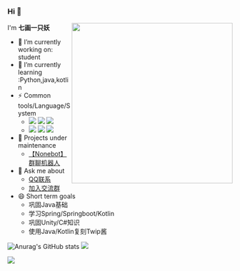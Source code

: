 <!--
 * @Author: your name
 * @Date: 2021-08-01 11:02:17
 * @LastEditTime: 2021-08-01 11:03:34
 * @LastEditors: Please set LastEditors
 * @Description: In User Settings Edit
 * @FilePath: \MarkDown\ShowMe.md
-->
### Hi 👋
<!-- **Twip-Emma/Twip-Emma** is a ✨ _special_ ✨ repository because its `README.md` (this file) appears on your GitHub profile.
Here are some ideas to get you started: -->
<img align="right" src="http://m.qpic.cn/psc?/V11yYd8616VlST/45NBuzDIW489QBoVep5mcVrY3B5*4j.1X*8ElBkLXnchuYOPE6JvKmcwafjohRJygM1Oqwmh4t8C3L2IjZyCbu4YoTKPsX0afeLJH0ll2hQ!/b&bo=OAQ4BAAAAAADZ0I!&rf=viewer_4" width='360px'>
<!-- <img align="right" src="http://m.qpic.cn/psc?/V11yYd8616VlST/45NBuzDIW489QBoVep5mcYG0CqbMVYRJjyWXdPlWDevKzEmNfAYyjvgoOwlizmD0VxRnDrbhb99BadFmgG*WWCO3*ZFaitsdeMfpjSCb.5A!/b&bo=OARHBgAAAAADVw8!&rf=viewer_4" width='360px'> -->

I'm **七画一只妖**
- 🔭 I’m currently working on: student
- 🌱 I’m currently learning :Python,java,kotlin
- ⚡ Common tools/Language/System
   - ![](https://img.shields.io/badge/-Python-3e74a2?style=flat-square&logo=Python&logoColor=fff)
   ![](https://img.shields.io/badge/-Java-007396?style=flat-square&logo=Java&logoColor=fff)
   ![](https://img.shields.io/badge/-JavaScript-F7DF1E?style=flat-square&logo=JavaScript&logoColor=fff) 
   - ![](https://img.shields.io/badge/Windows10-0078d6?style=flat-square&logo=windows&logoColor=fff)
   ![](https://img.shields.io/badge/IDE-Visual%20Studio%20Code-007acc?style=flat-square&logo=visual-studio-code&logoColor=fff)
   ![](https://img.shields.io/badge/-unity-000000?style=flat-square&logo=Unity&logoColor=fff)
- 👯 Projects under maintenance
  - [【Nonebot】群聊机器人](https://github.com/Twip-Emma/QQbot-Twip)
- 💬 Ask me about 
  - [QQ联系](https://user.qzone.qq.com/1157529280/infocenter) 
  - [加入交流群](https://jq.qq.com/?_wv=1027&k=YpqmdjzH)
- 😄 Short term goals
  - 巩固Java基础
  - 学习Spring/Springboot/Kotlin
  - 巩固Unity/C#知识
  - 使用Java/Kotlin复刻Twip酱
 
![Anurag's GitHub stats](https://github-readme-stats.vercel.app/api?username=Twip-Emma&show_icons=true&theme=radical)
![](https://github-readme-stats.vercel.app/api/top-langs/?username=Twip-Emma&langs_count=8)


<!-- <a href="#">
  <img align="right" src="https://github-readme-stats.vercel.app/api/top-langs/?username=Twip-Emma&langs_count=8" />
</a> -->




![](https://visitor-badge.glitch.me/badge?page_id=Twip-Emma.readme)



<!-- [![Top Langs](https://github-readme-stats.vercel.app/api/top-langs/?username=Twip-Emma&langs_count=8)](https://github.com/anuraghazra/github-readme-stats) -->
<!-- ？ -->

